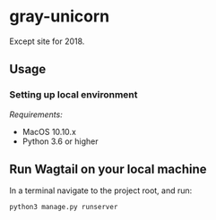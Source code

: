 # gray-unicorn
Except site for 2018.

## Usage

### Setting up local environment
*Requirements:*
* MacOS 10.10.x
* Python 3.6 or higher

## Run Wagtail on your local machine
In a terminal navigate to the project root, and run:
```
python3 manage.py runserver
```
